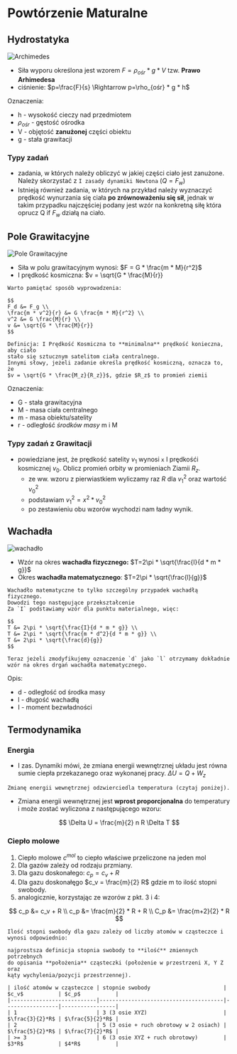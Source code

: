 # Powtórzenie Maturalne

## Hydrostatyka

![Archimedes](https://images.fineartamerica.com/images/artworkimages/mediumlarge/2/portrait-of-archimedes-of-syracuse-unknown.jpg)

- Siła wyporu określona jest wzorem $F=\rho_{ośr} * g * V$
  tzw. **Prawo Arhimedesa**
- ciśnienie: $p=\frac{F}{s} \Rightarrow p=\rho_{ośr} * g * h$

Oznaczenia:
- h - wysokość cieczy nad przedmiotem
- $\rho_{ośr}$ - gęstość ośrodka
- V - objętość **zanużonej** części obiektu
- g - stała grawitacji

### Typy zadań

- zadania, w których należy obliczyć w jakiej części ciało jest zanużone.
  Należy skorzystać z `I zasady dynamiki Newtona` ($Q=F_w$)
- Istnieją również zadania, w których na przykład należy wyznaczyć
  prędkość wynurzania się ciała **po zrównoważeniu się sił**, jednak
  w takim przypadku najczęściej podany jest wzór na konkretną siłę
  która oprucz Q if $F_w$ działą na ciało.

## Pole Grawitacyjne

![Pole Grawitacyjne](https://i.gremicdn.pl/image/free/1a355f7782a6ecfbc249605e3b2638c4)

- Siła w polu grawitacyjnym wynosi: $F = G * \frac{m * M}{r^2}$
- I prędkość kosmiczna: $v = \sqrt{G * \frac{M}{r}}
```{tip}
Warto pamiętać sposób wyprowadzenia:

$$
F_d &= F_g \\
\frac{m * v^2}{r} &= G \frac{m * M}{r^2} \\
v^2 &= G \frac{M}{r} \\
v &= \sqrt{G * \frac{M}{r}}
$$

```
```{note}
Definicja: I Prędkość Kosmiczna to **minimalna** prędkość konieczna, aby ciało
stało się sztucznym satelitom ciała centralnego.
Innymi słowy, jeżeli zadanie określa prędkość kosmiczną, oznacza to, że
$v = \sqrt{G * \frac{M_z}{R_z}}$, gdzie $R_z$ to promień ziemii
```

Oznaczenia:
- G - stała grawitacyjna
- M - masa ciała centralnego
- m - masa obiektu/satelity
- r - odległość _środków masy_ m i M

### Typy zadań z Grawitacji

- powiedziane jest, że prędkość satelity $v_1$ wynosi `x` I prędkośći kosmicznej $v_0$.
  Oblicz promień orbity w promieniach Ziamii $R_z$.
  * ze ww. wzoru z pierwiastkiem wyliczamy raz $R$ dla $v_1^2$ oraz wartość $v_0^2$
  * podstawiam $v_1^2 = x^2 * v_0^2$
  * po zestawieniu obu wzorów wychodzi nam ładny wynik.

## Wachadła

![wachadło](https://firmaciszak.pl/1019-large_default/wahadlo-uniwersalne-aluminium-5-cm.jpg)

- Wzór na okres **wachadła fizycznego:** $T=2\pi * \sqrt{\frac{I}{d * m * g}}$
- Okres **wachadła matematycznego**: $T=2\pi * \sqrt{\frac{l}{g}}$
```{tip}
Wachadło matematyczne to tylko szczególny przypadek wachadłą fizycznego.
Dowodzi tego następujące przekształcenie
Za `I` podstawiamy wzór dla punktu materialnego, więc:

$$
T &= 2\pi * \sqrt{\frac{I}{d * m * g}} \\
T &= 2\pi * \sqrt{\frac{m * d^2}{d * m * g}} \\
T &= 2\pi * \sqrt{\frac{d}{g}} 
$$

Teraz jeżeli zmodyfikujemy oznaczenie `d` jako `l` otrzymamy dokładnie
wzór na okres drgań wachadła matematycznego.

```

Opis:
- d - odległość od środka masy
- l - długość wachadłą
- I - moment bezwładności

## Termodynamika

### Energia

- I zas. Dynamiki mówi, że zmiana energii wewnętrznej układu
jest równa sumie ciepła przekazanego oraz wykonanej pracy.
$\Delta U = Q + W_z$
```{note}
Zmianę energii wewnętrznej odzwierciedla temperatura (czytaj poniżej).
```

- Zmiana energii wewnętrznej jest **wprost proporcjonalna** do temperatury
  i może zostać wyliczona z następującego wzoru:

$$
\Delta U = \frac{m}{2} n R \Delta T
$$

### Ciepło molowe

1. Ciepło molowe $c^{mol}$ to ciepło właściwe przeliczone na jeden mol
2. Dla gazów zależy od rodzaju przmiany.
3. Dla gazu doskonałego: $c_p = c_v + R$
4. Dla gazu doskonałęgo $c_v = \frac{m}{2} R$ gdzie m to ilość stopni swobody.
5. analogicznie, korzystając ze wzorów z pkt. 3 i 4:

$$
c_p &= c_v + R \\
c_p &= \frac{m}{2} * R + R \\
C_p &= \frac{m+2}{2} * R
$$

```{important}
Ilość stopni swobody dla gazu zależy od liczby atomów w cząsteczce i wynosi odpowiednio:

najprostsza definicja stopnia swobody to **ilość** zmiennych potrzebnych
do opisania **położenia** cząsteczki (położenie w przestrzeni X, Y Z oraz
kąty wychylenia/pozycji przestrzennej).

| ilość atomów w cząsteczce | stopnie swobody                       | $c_v$           | $c_p$           |
|---------------------------|---------------------------------------|-----------------|-----------------|
| 1                         | 3 (3 osie XYZ)                        | $\frac{3}{2}*R$ | $\frac{5}{2}*R$ |
| 2                         | 5 (3 osie + ruch obrotowy w 2 osiach) | $\frac{5}{2}*R$ | $\frac{7}{2}*R$ |
| >= 3                      | 6 (3 osie XYZ + ruch obrotowy)        | $3*R$           | $4*R$           |

```

